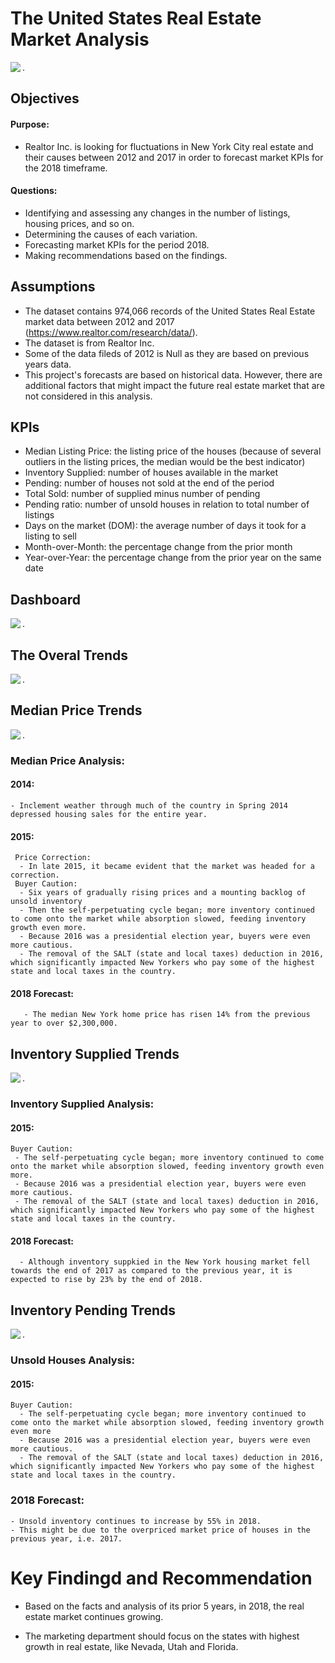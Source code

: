 # The United States Real Estate Market Analysis

<a href="https://github.com/hamid-rahbar/USRealEstateMarketAnalysisTableau/blob/main/P.0.png"><img align="left" width="auto" height="auto" src="https://github.com/hamid-rahbar/USRealEstateMarketAnalysisTableau/blob/main/P.0.png"></a>

.

## Objectives

#### Purpose: 
 - Realtor Inc. is looking for fluctuations in New York City real estate and their causes between 2012 and 2017 in order to forecast market KPIs for the 2018 timeframe. 

#### Questions: 
 - Identifying and assessing any changes in the number of listings, housing prices, and so on. 
 - Determining the causes of each variation. 
 - Forecasting market KPIs for the period 2018. 
 - Making recommendations based on the findings. 

## Assumptions

- The dataset contains 974,066 records of the United States Real Estate market data between 2012 and 2017 (https://www.realtor.com/research/data/).
- The dataset is from Realtor Inc.
- Some of the data fileds of 2012 is Null as they are based on previous years data.
- This project's forecasts are based on historical data. However, there are additional factors that might impact the future real estate market that are not considered in this analysis. 

## KPIs

- Median Listing Price: the listing price of the houses (because of several outliers in the listing prices, the median would be the best indicator) 
- Inventory Supplied: number of houses available in the market 
- Pending: number of houses not sold at the end of the period 
- Total Sold: number of supplied minus number of pending 
- Pending ratio: number of unsold houses in relation to total number of listings
- Days on the market (DOM): the average number of days it took for a listing to sell 
- Month-over-Month: the percentage change from the prior month 
- Year-over-Year: the percentage change from the prior year on the same date 

## Dashboard


<a href="https://github.com/hamid-rahbar/USRealEstateMarketAnalysisTableau/blob/main/P.1.Dashboard.png"><img align="left" width="auto" height="auto" src="https://github.com/hamid-rahbar/USRealEstateMarketAnalysisTableau/blob/main/P.1.Dashboard.png"></a>

.

## The Overal Trends



<a href="https://github.com/hamid-rahbar/USRealEstateMarketAnalysisTableau/blob/main/P.2.Overal.Trend.png"><img align="left" width="auto" height="auto" src="https://github.com/hamid-rahbar/USRealEstateMarketAnalysisTableau/blob/main/P.2.Overal.Trend.png"></a>

.

## Median Price Trends


<a href="https://github.com/hamid-rahbar/USRealEstateMarketAnalysisTableau/blob/main/P.3.Price.Trend.png"><img align="left" width="auto" height="auto" src="https://github.com/hamid-rahbar/USRealEstateMarketAnalysisTableau/blob/main/P.3.Price.Trend.png"></a>
.
### Median Price Analysis:

#### 2014:
    - Inclement weather through much of the country in Spring 2014 depressed housing sales for the entire year.

#### 2015:
     Price Correction: 
      - In late 2015, it became evident that the market was headed for a correction.
     Buyer Caution: 
      - Six years of gradually rising prices and a mounting backlog of unsold inventory
      - Then the self-perpetuating cycle began; more inventory continued to come onto the market while absorption slowed, feeding inventory growth even more.
      - Because 2016 was a presidential election year, buyers were even more cautious.
      - The removal of the SALT (state and local taxes) deduction in 2016, which significantly impacted New Yorkers who pay some of the highest state and local taxes in the country.
#### 2018 Forecast:
       - The median New York home price has risen 14% from the previous year to over $2,300,000.
      
      
## Inventory Supplied Trends


<a href="https://github.com/hamid-rahbar/USRealEstateMarketAnalysisTableau/blob/main/P.4.Inventory.Trend.png"><img align="left" width="auto" height="auto" src="https://github.com/hamid-rahbar/USRealEstateMarketAnalysisTableau/blob/main/P.4.Inventory.Trend.png"></a>
.
### Inventory Supplied Analysis:

#### 2015:
    Buyer Caution: 
     - The self-perpetuating cycle began; more inventory continued to come onto the market while absorption slowed, feeding inventory growth even more.
     - Because 2016 was a presidential election year, buyers were even more cautious.
     - The removal of the SALT (state and local taxes) deduction in 2016, which significantly impacted New Yorkers who pay some of the highest state and local taxes in the country.
#### 2018 Forecast:
      - Although inventory suppkied in the New York housing market fell towards the end of 2017 as compared to the previous year, it is expected to rise by 23% by the end of 2018.
            
            
## Inventory Pending Trends


<a href="https://github.com/hamid-rahbar/USRealEstateMarketAnalysisTableau/blob/main/P.5.Pendings.png"><img align="left" width="auto" height="auto" src="https://github.com/hamid-rahbar/USRealEstateMarketAnalysisTableau/blob/main/P.5.Pendings.png"></a>
.
### Unsold Houses Analysis:

#### 2015:
    Buyer Caution: 
      - The self-perpetuating cycle began; more inventory continued to come onto the market while absorption slowed, feeding inventory growth even more
      - Because 2016 was a presidential election year, buyers were even more cautious.
      - The removal of the SALT (state and local taxes) deduction in 2016, which significantly impacted New Yorkers who pay some of the highest state and local taxes in the country.

### 2018 Forecast:
    - Unsold inventory continues to increase by 55% in 2018.
    - This might be due to the overpriced market price of houses in the previous year, i.e. 2017.

# Key Findingd and Recommendation
- Based on the facts and analysis of its prior 5 years, in 2018, the real estate market continues growing.

- The marketing department should focus on the states with highest growth in real estate, like Nevada, Utah and Florida.
